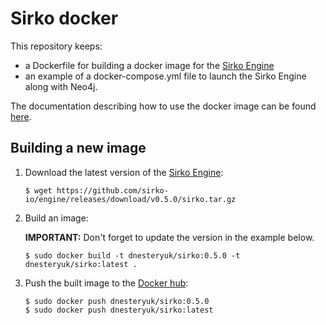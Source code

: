 # Sirko docker

This repository keeps:

- a Dockerfile for building a docker image for the [Sirko Engine](https://github.com/sirko-io/engine)
- an example of a docker-compose.yml file to launch the Sirko Engine along with Neo4j.

The documentation describing how to use the docker image can be found [here](https://github.com/sirko-io/engine#install-with-docker).

## Building a new image

1. Download the latest version of the [Sirko Engine](https://github.com/sirko-io/engine/releases):

    ```
    $ wget https://github.com/sirko-io/engine/releases/download/v0.5.0/sirko.tar.gz
    ```

2. Build an image:

    **IMPORTANT:** Don't forget to update the version in the example below.

    ```
    $ sudo docker build -t dnesteryuk/sirko:0.5.0 -t dnesteryuk/sirko:latest .
    ```

3. Push the built image to the [Docker hub](https://hub.docker.com/):

    ```
    $ sudo docker push dnesteryuk/sirko:0.5.0
    $ sudo docker push dnesteryuk/sirko:latest
    ```
